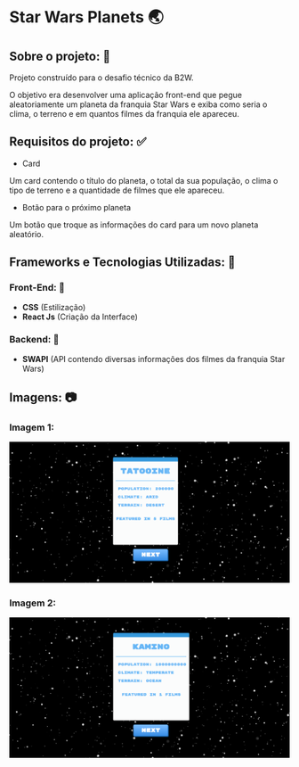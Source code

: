 # Star Wars Planets 🌏

## Sobre o projeto: 📃
Projeto construído para o desafio técnico da B2W.

O objetivo era desenvolver uma aplicação front-end que pegue aleatoriamente um planeta da franquia Star Wars e exiba como seria o clima, o terreno e em quantos filmes da franquia ele apareceu.

## Requisitos do projeto: ✅
* Card
  
Um card contendo o título do planeta, o total da sua população, o clima o tipo de terreno e a quantidade de filmes que ele apareceu.

* Botão para o próximo planeta

Um botão que troque as informações do card para um novo planeta aleatório.

## Frameworks e Tecnologias Utilizadas: 🌌
### Front-End: 🎨

* <strong>CSS</strong> (Estilização)
* <strong>React Js</strong> (Criação da Interface)

### Backend: 💾

* <strong>SWAPI</strong> (API contendo diversas informações dos filmes da franquia Star Wars)

## Imagens: 📷

### <strong>Imagem 1:</strong>
![Imagem 1](./src/assets/imagem-1.png)

### <strong>Imagem 2:</strong>
![Imagem 2](./src/assets/imagem-2.png)
